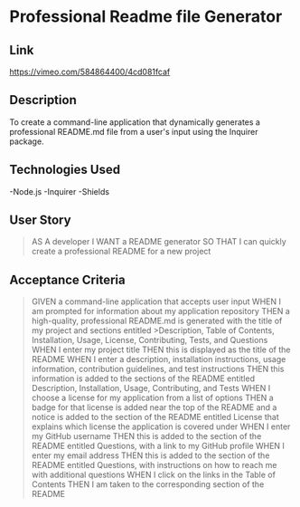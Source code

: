 # Professional Readme file Generator

## Link 
https://vimeo.com/584864400/4cd081fcaf

## Description
To create a command-line application that dynamically generates a professional README.md file from a user's input using the Inquirer package.

## Technologies Used
-Node.js
-Inquirer
-Shields

## User Story
>AS A developer
>I WANT a README generator
>SO THAT I can quickly create a professional README for a new project

## Acceptance Criteria
>GIVEN a command-line application that accepts user input
>WHEN I am prompted for information about my application repository
>THEN a high-quality, professional README.md is generated with the title of my project and sections entitled >Description, Table of Contents, Installation, Usage, License, Contributing, Tests, and Questions
>WHEN I enter my project title
>THEN this is displayed as the title of the README
>WHEN I enter a description, installation instructions, usage information, contribution guidelines, and test instructions
>THEN this information is added to the sections of the README entitled Description, Installation, Usage, Contributing, and Tests
>WHEN I choose a license for my application from a list of options
>THEN a badge for that license is added near the top of the README and a notice is added to the section of the README entitled License that explains which license the application is covered under
>WHEN I enter my GitHub username
>THEN this is added to the section of the README entitled Questions, with a link to my GitHub profile
>WHEN I enter my email address
>THEN this is added to the section of the README entitled Questions, with instructions on how to reach me with additional questions
>WHEN I click on the links in the Table of Contents
>THEN I am taken to the corresponding section of the README